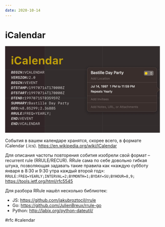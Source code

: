 ```yaml
---
date: 2020-10-14
---
```


# iCalendar

![iCalendar promo](icalendar.jpeg "iCalendar promo")

События в вашем календаре хранятся, скорее всего, в формате iCalendar (.ics).
https://en.wikipedia.org/wiki/ICalendar

Для описания частоты повторения собития изобрели свой формат – recurrent rule (RRULE/RECUR). RRule cама по себе довольно гибкая штука, позволяющая задавать такие правила как «каждую субботу января в 8:30 и 9:30 утра каждый второй год»:
`RRULE:FREQ=YEARLY;INTERVAL=2;BYMONTH=1;BYDAY=SU;BYHOUR=8,9;`
https://tools.ietf.org/html/rfc5545

Для разбора RRule нашёл несколько библиотек:

- JS: https://github.com/jakubroztocil/rrule
- Go: https://github.com/JulienBreux/rrule-go
- Python: http://labix.org/python-dateutil/

#rfc #calendar
